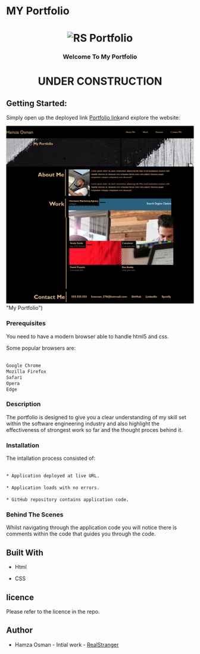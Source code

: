 # MY Portfolio

<h1 align="center">
  <img src=![My Portfolio](./Assets/images/rs-portfolio-logo.png) "My Portfolio") alt="RS Portfolio" width="450"></a>
</h1>

<h3 align="center">Welcome To My Portfolio</h3>
<h1 align="center">UNDER CONSTRUCTION</h1>

## Getting Started:

Simply open up the deployed link [Portfolio link](https:https://realstranger01.github.io/Portfolio/)and explore the website:

![My Portfolio](./Assets/images/screenshot%20portfolio.png) "My Portfolio")

### Prerequisites

You need to have a modern browser able to handle html5 and css.

Some popular browsers are:
```

Google Chrome
Mozilla Firefox
Safari
Opera
Edge
```
### Description

The portfolio is designed to give you a clear understanding of my skill set within the software engineering industry and also highlight the effectiveness of strongest work so far and the thought proces behind it.

### Installation

The intallation process consisted of:
```

* Application deployed at live URL.

* Application loads with no errors.

* GitHub repository contains application code.
```

### Behind The Scenes

Whilst navigating through the application code you will notice there is comments within the code that guides you through the code.

## Built With

* Html

* CSS

## licence

Please refer to the licence in the repo.

## Author

* Hamza Osman - Intial work - [RealStranger](https://github.com/Realstranger01/Portfolio.git)
